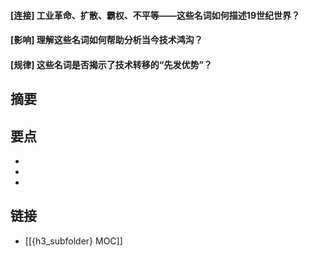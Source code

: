 #### [连接] 工业革命、扩散、霸权、不平等——这些名词如何描述19世纪世界？


#### [影响] 理解这些名词如何帮助分析当今技术鸿沟？


#### [规律] 这些名词是否揭示了技术转移的“先发优势”？


## 摘要


## 要点

- 
- 
- 

## 链接

- [[{h3_subfolder} MOC]]
